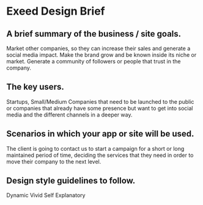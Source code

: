 # Exeed Design Brief

## A brief summary of the business / site goals.
Market other companies, so they can increase their sales and generate a social media impact.
Make the brand grow and be known inside its niche or market.
Generate a community of followers or people that trust in the company.

## The key users.
Startups, Small/Medium Companies that need to be launched to the public or companies that already have some presence but want to get into social media and the different channels in a deeper way.

## Scenarios in which your app or site will be used.
The client is going to contact us to start a campaign for a short or long maintained period of time, deciding the services that they need in order to move their company to the next level.

## Design style guidelines to follow.
Dynamic
Vivid
Self Explanatory
